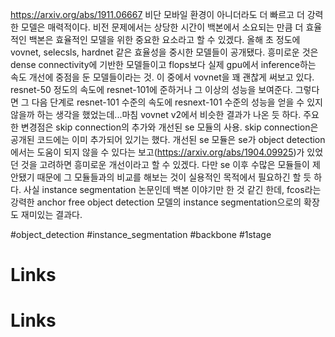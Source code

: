 https://arxiv.org/abs/1911.06667
비단 모바일 환경이 아니더라도 더 빠르고 더 강력한 모델은 매력적이다. 비전 문제에서는 상당한 시간이 백본에서 소요되는 만큼 더 효율적인 백본은 효율적인 모델을 위한 중요한 요소라고 할 수 있겠다.
올해 초 정도에 vovnet, selecsls, hardnet 같은 효율성을 중시한 모델들이 공개됐다. 흥미로운 것은 dense connectivity에 기반한 모델들이고 flops보다 실제 gpu에서 inference하는 속도 개선에 중점을 둔 모델들이라는 것.
이 중에서 vovnet을 꽤 괜찮게 써보고 있다. resnet-50 정도의 속도에 resnet-101에 준하거나 그 이상의 성능을 보여준다.
그렇다면 그 다음 단계로 resnet-101 수준의 속도에 resnext-101 수준의 성능을 얻을 수 있지 않을까 하는 생각을 했었는데...마침 vovnet v2에서 비슷한 결과가 나온 듯 하다.
주요한 변경점은 skip connection의 추가와 개선된 se 모듈의 사용. skip connection은 공개된 코드에는 이미 추가되어 있기는 했다.
개선된 se 모듈은 se가 object detection에서는 도움이 되지 않을 수 있다는 보고(https://arxiv.org/abs/1904.09925)가 있었던 것을 고려하면 흥미로운 개선이라고 할 수 있겠다. 다만 se 이후 수많은 모듈들이 제안됐기 때문에 그 모듈들과의 비교를 해보는 것이 실용적인 목적에서 필요하긴 할 듯 하다.
사실 instance segmentation 논문인데 백본 이야기만 한 것 같긴 한데, fcos라는 강력한 anchor free object detection 모델의 instance segmentation으로의 확장도 재미있는 결과다.

#object_detection #instance_segmentation #backbone #1stage

# Links

# Links


